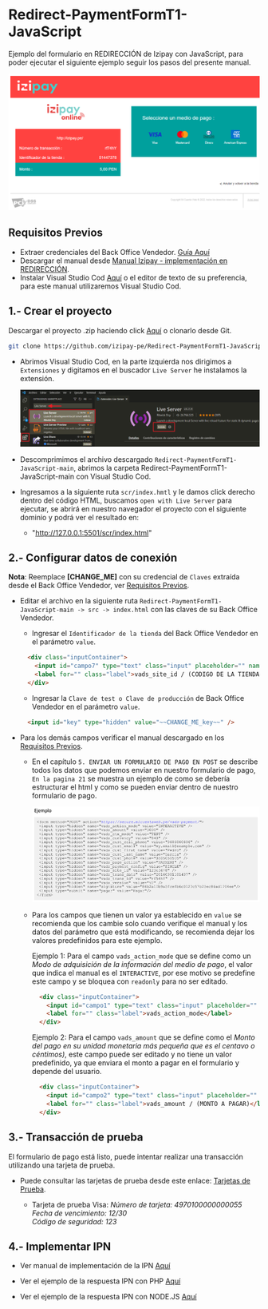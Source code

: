 # Redirect-PaymentFormT1-JavaScript

Ejemplo del formulario en REDIRECCIÓN de Izipay con JavaScript, para poder ejecutar el siguiente ejemplo seguir los pasos del presente manual.

![pagar](Image/imagenes-readme/demofinal.png)

<a name="Requisitos_Previos"></a>
## Requisitos Previos

* Extraer credenciales del Back Office Vendedor. [Guía Aquí](https://github.com/izipay-pe/obtener-credenciales-de-conexion)
* Descargar el manual desde [Manual Izipay - implementación en REDIRECCIÓN](https://secure.micuentaweb.pe/doc/es-PE/form-payment/quick-start-guide/sitemap.html).
* Instalar Visual Studio Cod [Aquí](https://code.visualstudio.com/) o el editor de texto de su preferencia, para este manual utilizaremos Visual Studio Cod.


## 1.- Crear el proyecto
Descargar el proyecto .zip haciendo click [Aquí](https://github.com/izipay-pe/Redirect-PaymentFormT1-JavaScript/archive/refs/heads/main.zip) o clonarlo desde Git.
```sh
git clone https://github.com/izipay-pe/Redirect-PaymentFormT1-JavaScript.git
``` 

* Abrimos Visual Studio Cod, en la parte izquierda nos dirigimos a `Extensiones` y digitamos en el buscador `Live Server` he instalamos la extensión.  

    ![pagar](Image/imagenes-readme/Live-Server.png)

* Descomprimimos el archivo descargado `Redirect-PaymentFormT1-JavaScript-main`, abrimos la carpeta Redirect-PaymentFormT1-JavaScript-main con Visual Studio Cod.

* Ingresamos a la siguiente ruta `scr/index.hmtl` y le damos click derecho dentro del código HTML, buscamos `open with Live Server` para ejecutar, se abrirá en nuestro navegador el proyecto con el siguiente dominio y podrá ver el resultado en: 

  - "http://127.0.0.1:5501/scr/index.html"


## 2.- Configurar datos de conexión

**Nota**: Reemplace **[CHANGE_ME]** con su credencial de `Claves` extraída desde el Back Office Vendedor, ver [Requisitos Previos](#Requisitos_Previos).

* Editar el archivo en la siguiente ruta `Redirect-PaymentFormT1-JavaScript-main -> src -> index.html` con las claves de su Back Office Vendedor.

  - Ingresar el `Identificador de la tienda` del Back Office Vendedor en el parámetro `value`.

  ```html   
    <div class="inputContainer">
      <input id="campo7" type="text" class="input" placeholder="" name="vads_site_id" value="~~CHANGE_ME_id~~" readonly />             
      <label for="" class="label">vads_site_id / (CODIGO DE LA TIENDA)</label>
    </div>
  ```

  - Ingresar la `Clave de test o Clave de producción` de Back Office Vendedor en el parámetro `value`.

  ```html   
    <input id="key" type="hidden" value="~~CHANGE_ME_key~~" />  
  ```

* Para los demás campos verificar el manual descargado en los [Requisitos Previos](#Requisitos_Previos).

  - En el capítulo `5. ENVIAR UN FORMULARIO DE PAGO EN POST` se describe todos los datos que podemos enviar en nuestro formulario de pago, `En la pagina 21` se muestra un ejemplo de como se debería estructurar el html y como se pueden enviar dentro de nuestro formulario de pago.
    
    ![pagar](Image/imagenes-readme/formulario.png)

  - Para los campos que tienen un valor ya establecido en `value` se recomienda que los cambie solo cuando verifique el manual y los datos del parámetro que está modificando, se recomienda dejar los valores predefinidos para este ejemplo.

    Ejemplo 1: Para el campo `vads_action_mode` que se define como un *Modo de adquisición de la información del medio de pago*, el valor que indica el manual es el `INTERACTIVE`, por ese motivo se predefine este campo y se bloquea con `readonly` para no ser editado.

    ```html
      <div class="inputContainer">
        <input id="campo1" type="text" class="input" placeholder="" name="vads_action_mode" value="INTERACTIVE" readonly />             
        <label for="" class="label">vads_action_mode</label>
      </div>
    ```

    Ejemplo 2: Para el campo `vads_amount` que se define como el *Monto del pago en su unidad monetaria más pequeña que es el centavo o céntimos)*, este campo puede ser editado y no tiene un valor predefinido, ya que enviara el monto a pagar en el formulario y depende del usuario.

    ```html
      <div class="inputContainer">
        <input id="campo2" type="text" class="input" placeholder="" name="vads_amount" value="" />             
        <label for="" class="label">vads_amount / (MONTO A PAGAR)</label>
      </div>
    ```


## 3.- Transacción de prueba

El formulario de pago está listo, puede intentar realizar una transacción utilizando una tarjeta de prueba. 

* Puede consultar las tarjetas de prueba desde este enlace: [Tarjetas de Prueba](https://secure.micuentaweb.pe/doc/es-PE/rest/V4.0/api/kb/test_cards.html).   

  - Tarjeta de prueba Visa:
  *Número de tarjeta: 4970100000000055*
  *Fecha de vencimiento: 12/30*   
  *Código de seguridad: 123*
 
## 4.- Implementar IPN

* Ver manual de implementación de la IPN [Aquí](https://secure.micuentaweb.pe/doc/es-PE/rest/V4.0/kb/payment_done.html)

* Ver el ejemplo de la respuesta IPN con PHP [Aquí](https://github.com/izipay-pe/Redirect-PaymentForm-IpnT1-PHP)

* Ver el ejemplo de la respuesta IPN con NODE.JS [Aquí](https://github.com/izipay-pe/Response-PaymentFormT1-Ipn)
                                    